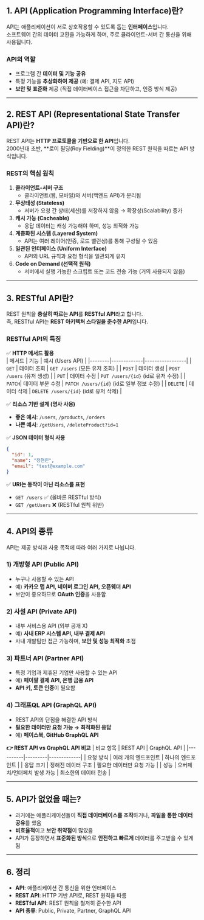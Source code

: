 ## 1. **API (Application Programming Interface)란?**
API는 애플리케이션이 서로 상호작용할 수 있도록 돕는 **인터페이스**입니다.  
소프트웨어 간의 데이터 교환을 가능하게 하며, 주로 클라이언트-서버 간 통신을 위해 사용됩니다.

### **API의 역할**
- 프로그램 간 **데이터 및 기능 공유**
- 특정 기능을 **추상화하여 제공** (예: 결제 API, 지도 API)
- **보안 및 표준화** 제공 (직접 데이터베이스 접근을 차단하고, 인증 방식 제공)

---

## 2. **REST API (Representational State Transfer API)란?**
REST API는 **HTTP 프로토콜을 기반으로 한 API**입니다.  
2000년대 초반, **로이 필딩(Roy Fielding)**이 정의한 REST 원칙을 따르는 API 방식입니다.

### **REST의 핵심 원칙**
1. **클라이언트-서버 구조**
    - 클라이언트(웹, 모바일)와 서버(백엔드 API)가 분리됨
2. **무상태성 (Stateless)**
    - 서버가 요청 간 상태(세션)를 저장하지 않음 → 확장성(Scalability) 증가
3. **캐시 가능 (Cacheable)**
    - 응답 데이터는 캐싱 가능해야 하며, 성능 최적화 가능
4. **계층화된 시스템 (Layered System)**
    - API는 여러 레이어(인증, 로드 밸런싱)를 통해 구성될 수 있음
5. **일관된 인터페이스 (Uniform Interface)**
    - API의 URL 규칙과 요청 형식을 일관되게 유지
6. **Code on Demand (선택적 원칙)**
    - 서버에서 실행 가능한 스크립트 또는 코드 전송 가능 (거의 사용되지 않음)

---

## 3. **RESTful API란?**
REST 원칙을 **충실히 따르는 API**를 **RESTful API**라고 합니다.  
즉, RESTful API는 **REST 아키텍처 스타일을 준수한 API**입니다.

### **RESTful API의 특징**
✅ **HTTP 메서드 활용**  
| 메서드  | 기능 | 예시 (Users API) |
|--------|-------------|-----------------|
| `GET`  | 데이터 조회 | `GET /users` (모든 유저 조회) |
| `POST` | 데이터 생성 | `POST /users` (유저 생성) |
| `PUT`  | 데이터 수정 | `PUT /users/{id}` (id로 유저 수정) |
| `PATCH`| 데이터 부분 수정 | `PATCH /users/{id}` (id로 일부 정보 수정) |
| `DELETE` | 데이터 삭제 | `DELETE /users/{id}` (id로 유저 삭제) |

✅ **리소스 기반 설계 (명사 사용)**
- **좋은 예시**: `/users`, `/products`, `/orders`
- **나쁜 예시**: `/getUsers`, `/deleteProduct?id=1`

✅ **JSON 데이터 형식 사용**
```json
{
  "id": 1,
  "name": "정현민",
  "email": "test@example.com"
}
```

✅ **URI는 동작이 아닌 리소스를 표현**
- `GET /users` ✅ (올바른 RESTful 방식)
- `GET /getUsers` ❌ (RESTful 원칙 위반)

---

## 4. **API의 종류**
API는 제공 방식과 사용 목적에 따라 여러 가지로 나뉩니다.

### **1) 개방형 API (Public API)**
- 누구나 사용할 수 있는 API
- 예) **카카오 맵 API, 네이버 로그인 API, 오픈웨더 API**
- 보안이 중요하므로 **OAuth 인증**을 사용함

### **2) 사설 API (Private API)**
- 내부 서비스용 API (외부 공개 X)
- 예) **사내 ERP 시스템 API, 내부 결제 API**
- 사내 개발팀만 접근 가능하며, **보안 및 성능 최적화** 초점

### **3) 파트너 API (Partner API)**
- 특정 기업과 제휴된 기업만 사용할 수 있는 API
- 예) **페이팔 결제 API, 은행 금융 API**
- **API 키, 토큰 인증**이 필요함

### **4) 그래프QL API (GraphQL API)**
- REST API의 단점을 해결한 API 방식
- **필요한 데이터만 요청 가능 → 최적화된 응답**
- 예) **페이스북, GitHub GraphQL API**

**👉 REST API vs GraphQL API 비교**
| 비교 항목 | REST API | GraphQL API |
|----------|---------|-------------|
| 요청 방식 | 여러 개의 엔드포인트 | 하나의 엔드포인트 |
| 응답 크기 | 정해진 데이터 구조 | 필요한 데이터만 요청 가능 |
| 성능 | 오버페치/언더페치 발생 가능 | 최소한의 데이터 전송 |

---

## 5. **API가 없었을 때는?**
- 과거에는 애플리케이션들이 **직접 데이터베이스를 조작**하거나, **파일을 통한 데이터 공유**를 했음
- **비효율적**이고 **보안 취약점**이 많았음
- API가 등장하면서 **표준화된 방식**으로 **안전하고 빠르게** 데이터를 주고받을 수 있게 됨

---

## 6. **정리**
- **API**: 애플리케이션 간 통신을 위한 인터페이스
- **REST API**: HTTP 기반 API로, REST 원칙을 따름
- **RESTful API**: REST 원칙을 철저히 준수한 API
- **API 종류**: Public, Private, Partner, GraphQL API

